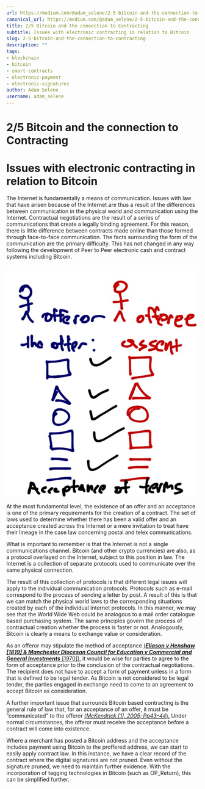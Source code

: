 ```yaml
---
url: https://medium.com/@adam_selene/2-5-bitcoin-and-the-connection-to-contracting-6bbc61a49d95
canonical_url: https://medium.com/@adam_selene/2-5-bitcoin-and-the-connection-to-contracting-6bbc61a49d95
title: 2/5 Bitcoin and the connection to Contracting
subtitle: Issues with electronic contracting in relation to Bitcoin
slug: 2-5-bitcoin-and-the-connection-to-contracting
description: ""
tags:
- blockchain
- bitcoin
- smart-contracts
- electronic-payment
- electronic-signatures
author: Adam Selene
username: adam_selene
---
```


# 2/5 Bitcoin and the connection to Contracting

# Issues with electronic contracting in relation to Bitcoin

The Internet is fundamentally a means of communication. Issues with law that have arisen because of the Internet are thus a result of the differences between communication in the physical world and communication using the Internet. Contractual negotiations are the result of a series of communications that create a legally binding agreement. For this reason, there is little difference between contracts made online than those formed through face-to-face communication. The facts surrounding the form of the communication are the primary difficulty. This has not changed in any way following the development of Peer to Peer electronic cash and contract systems including Bitcoin.

![](./assets/1*vE7S1N5IiON7qP0ZD-OBMQ.jpeg)

At the most fundamental level, the existence of an offer and an acceptance is one of the primary requirements for the creation of a contract. The set of laws used to determine whether there has been a valid offer and an acceptance created across the Internet or a mere invitation to treat have their lineage in the case law concerning postal and telex communications.

What is important to remember is that the Internet is not a single communications channel. Bitcoin (and other crypto currencies) are also, as a protocol overlayed on the Internet, subject to this position in law. The Internet is a collection of separate protocols used to communicate over the same physical connection.

The result of this collection of protocols is that different legal issues will apply to the individual communication protocols. Protocols such as e-mail correspond to the process of sending a letter by post. A result of this is that we can match the physical world laws to the corresponding situations created by each of the individual Internet protocols. In this manner, we may see that the World Wide Web could be analogous to a mail order catalogue based purchasing system. The same principles govern the process of contractual creation whether the process is faster or not. Analogously, Bitcoin is clearly a means to exchange value or consideration.

As an offeror may stipulate the method of acceptance [(***Eliason v Henshaw [1819] & Manchester Diocesan Council for Education v Commercial and General Investments*** [1970]),](http://casebrief.me/casebriefs/eliason-v-henshaw/) it would be wise for parties to agree to the form of acceptance prior to the conclusion of the contractual negotiations. The recipient does not have to accept a form of payment unless in a form that is defined to be legal tender. As Bitcoin is not considered to be legal tender, the parties engaged in exchange need to come to an agreement to accept Bitcoin as consideration.

A further important issue that surrounds Bitcoin based contracting is the general rule of law that, for an acceptance of an offer, it must be “communicated” to the offeror [(*McKendrick [1], 2005; Pp43–44*).](https://www.sans.org/reading-room/whitepapers/legal/electronic-contracting-in-an-insecure-world-2088?show=20) Under normal circumstances, the offeror must receive the acceptance before a contract will come into existence.

Where a merchant has posted a Bitcoin address and the acceptance includes payment using Bitcoin to the proffered address, we can start to easily apply contract law. In this instance, we have a clear record of the contract where the digital signatures are not pruned. Even without the signature pruned, we need to maintain further evidence. With the incorporation of tagging technologies in Bitcoin (such as OP_Return), this can be simplified further.


